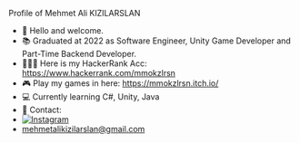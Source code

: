 Profile of Mehmet Ali KIZILARSLAN
- 👋 Hello and welcome.
- 📚 Graduated at 2022 as Software Engineer, Unity Game Developer and Part-Time Backend Developer.
- 👨🏽‍💻 Here is my HackerRank Acc: https://www.hackerrank.com/mmokzlrsn 
- 🎮 Play my games in here: https://mmokzlrsn.itch.io/ 
- 💻 Currently learning C#, Unity, Java 
- 📧 Contact:
- [![Instagram]()](https://www.instagram.com/mmokzlrsn/)
- mehmetalikizilarslan@gmail.com
